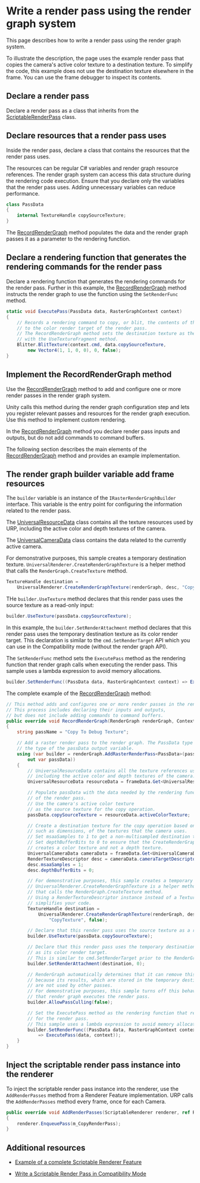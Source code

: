 # Write a render pass using the render graph system

This page describes how to write a render pass using the render graph system.

To illustrate the description, the page uses the example render pass that copies the camera's active color texture to a destination texture. To simplify the code, this example does not use the destination texture elsewhere in the frame. You can use the frame debugger to inspect its contents.

## Declare a render pass

Declare a render pass as a class that inherits from the [ScriptableRenderPass](xref:UnityEngine.Rendering.Universal.ScriptableRenderPass) class.

## Declare resources that a render pass uses

Inside the render pass, declare a class that contains the resources that the render pass uses.

The resources can be regular C# variables and render graph resource references. The render graph system can access this data structure during the rendering code execution. Ensure that you declare only the variables that the render pass uses. Adding unnecessary variables can reduce performance.

```C#
class PassData
{
    internal TextureHandle copySourceTexture;
}
```

The [RecordRenderGraph](xref:UnityEngine.Rendering.Universal.RenderObjectsPass.RecordRenderGraph*) method populates the data and the render graph passes it as a parameter to the rendering function.

## Declare a rendering function that generates the rendering commands for the render pass

Declare a rendering function that generates the rendering commands for the render pass. Further in this example, the [RecordRenderGraph](xref:UnityEngine.Rendering.Universal.RenderObjectsPass.RecordRenderGraph*) method instructs the render graph to use the function using the `SetRenderFunc` method.

```C#
static void ExecutePass(PassData data, RasterGraphContext context)
{
    // Records a rendering command to copy, or blit, the contents of the source texture
    // to the color render target of the render pass.
    // The RecordRenderGraph method sets the destination texture as the render target
    // with the UseTextureFragment method.
    Blitter.BlitTexture(context.cmd, data.copySourceTexture,
        new Vector4(1, 1, 0, 0), 0, false);
}
```

## <a name="recordrendergraph"></a>Implement the RecordRenderGraph method

Use the [RecordRenderGraph](xref:UnityEngine.Rendering.Universal.RenderObjectsPass.RecordRenderGraph*) method to add and configure one or more render passes in the render graph system. 

Unity calls this method during the render graph configuration step and lets you register relevant passes and resources for the render graph execution. Use this method to implement custom rendering.

In the [RecordRenderGraph](xref:UnityEngine.Rendering.Universal.RenderObjectsPass.RecordRenderGraph*) method you declare render pass inputs and outputs, but do not add commands to command buffers.

The following section describes the main elements of the [RecordRenderGraph](xref:UnityEngine.Rendering.Universal.RenderObjectsPass.RecordRenderGraph*) method and provides an example implementation.

## The render graph builder variable add frame resources

The `builder` variable is an instance of the `IRasterRenderGraphBuilder` interface. This variable is the entry point for configuring the information related to the render pass.

The [UniversalResourceData](xref:UnityEngine.Rendering.Universal.UniversalResourceData) class contains all the texture resources used by URP, including the active color and depth textures of the camera.

The [UniversalCameraData](xref:UnityEngine.Rendering.Universal.UniversalCameraData) class contains the data related to the currently active camera.

For demonstrative purposes, this sample creates a temporary destination texture. `UniversalRenderer.CreateRenderGraphTexture` is a helper method that calls the `RenderGraph.CreateTexture` method.

```C#
TextureHandle destination =
    UniversalRenderer.CreateRenderGraphTexture(renderGraph, desc, "CopyTexture", false);
```

THe `builder.UseTexture` method declares that this render pass uses the source texture as a read-only input:

```C#
builder.UseTexture(passData.copySourceTexture);
```

In this example, the `builder.SetRenderAttachment` method declares that this render pass uses the temporary destination texture as its color render target. This declaration is similar to the `cmd.SetRenderTarget` API which you can use in the Compatibility mode (without the render graph API).

The `SetRenderFunc` method sets the `ExecutePass` method as the rendering function that render graph calls when executing the render pass. This sample uses a lambda expression to avoid memory allocations.

```C#
builder.SetRenderFunc((PassData data, RasterGraphContext context) => ExecutePass(data, context));
```

The complete example of the [RecordRenderGraph](xref:UnityEngine.Rendering.Universal.RenderObjectsPass.RecordRenderGraph*) method:

```C#
// This method adds and configures one or more render passes in the render graph.
// This process includes declaring their inputs and outputs,
// but does not include adding commands to command buffers.
public override void RecordRenderGraph(RenderGraph renderGraph, ContextContainer frameData)
{
    string passName = "Copy To Debug Texture";

    // Add a raster render pass to the render graph. The PassData type parameter determines
    // the type of the passData output variable.
    using (var builder = renderGraph.AddRasterRenderPass<PassData>(passName,
        out var passData))
    {
        // UniversalResourceData contains all the texture references used by URP,
        // including the active color and depth textures of the camera.
        UniversalResourceData resourceData = frameData.Get<UniversalResourceData>();

        // Populate passData with the data needed by the rendering function
        // of the render pass.
        // Use the camera's active color texture
        // as the source texture for the copy operation.
        passData.copySourceTexture = resourceData.activeColorTexture;

        // Create a destination texture for the copy operation based on the settings,
        // such as dimensions, of the textures that the camera uses.
        // Set msaaSamples to 1 to get a non-multisampled destination texture.
        // Set depthBufferBits to 0 to ensure that the CreateRenderGraphTexture method
        // creates a color texture and not a depth texture.
        UniversalCameraData cameraData = frameData.Get<UniversalCameraData>();
        RenderTextureDescriptor desc = cameraData.cameraTargetDescriptor;
        desc.msaaSamples = 1;
        desc.depthBufferBits = 0;

        // For demonstrative purposes, this sample creates a temporary destination texture.
        // UniversalRenderer.CreateRenderGraphTexture is a helper method
        // that calls the RenderGraph.CreateTexture method.
        // Using a RenderTextureDescriptor instance instead of a TextureDesc instance
        // simplifies your code.
        TextureHandle destination =
            UniversalRenderer.CreateRenderGraphTexture(renderGraph, desc,
                "CopyTexture", false);

        // Declare that this render pass uses the source texture as a read-only input.
        builder.UseTexture(passData.copySourceTexture);

        // Declare that this render pass uses the temporary destination texture
        // as its color render target.
        // This is similar to cmd.SetRenderTarget prior to the RenderGraph API.
        builder.SetRenderAttachment(destination, 0);

        // RenderGraph automatically determines that it can remove this render pass
        // because its results, which are stored in the temporary destination texture,
        // are not used by other passes.
        // For demonstrative purposes, this sample turns off this behavior to make sure
        // that render graph executes the render pass. 
        builder.AllowPassCulling(false);

        // Set the ExecutePass method as the rendering function that render graph calls
        // for the render pass. 
        // This sample uses a lambda expression to avoid memory allocations.
        builder.SetRenderFunc((PassData data, RasterGraphContext context)
            => ExecutePass(data, context));
    }
}
```

## Inject the scriptable render pass instance into the renderer

To inject the scriptable render pass instance into the renderer, use the `AddRenderPasses` method from a Renderer Feature implementation. URP calls the `AddRenderPasses` method every frame, once for each Camera.

```C#
public override void AddRenderPasses(ScriptableRenderer renderer, ref RenderingData renderingData)
{
    renderer.EnqueuePass(m_CopyRenderPass);
}
```

## Additional resources

* [Example of a complete Scriptable Renderer Feature](renderer-features/create-custom-renderer-feature.md)

* [Write a Scriptable Render Pass in Compatibility Mode](renderer-features/write-a-scriptable-render-pass.md)